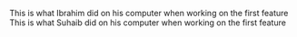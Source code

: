 This is what Ibrahim did on his computer when working on the first feature
This is what Suhaib did on his computer when working on the first feature
